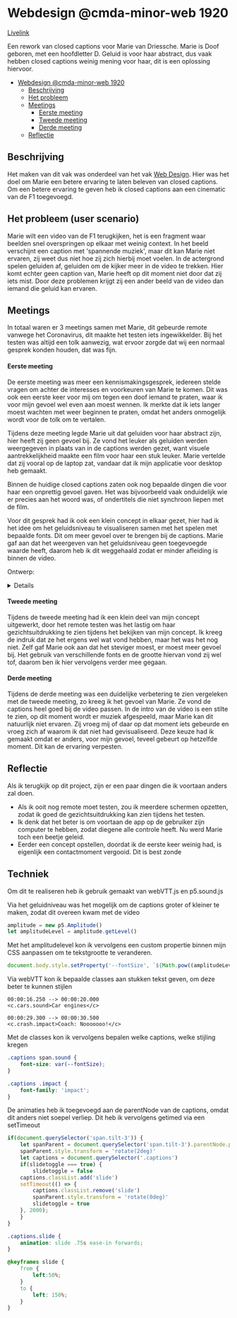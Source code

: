 # Webdesign @cmda-minor-web 1920
[Livelink](https://giovannikaaijk.github.io/web-design-1920/)

Een rework van closed captions voor Marie van Driessche. Marie is Doof geboren, met een hoofdletter D. Geluid is voor haar abstract, dus vaak hebben closed captions weinig mening voor haar, dit is een oplossing hiervoor.

- [Webdesign @cmda-minor-web 1920](#webdesign--cmda-minor-web-1920)
  * [Beschrijving](#beschrijving)
  * [Het probleem](#het-probleem)
  * [Meetings](#meetings)
      - [Eerste meeting](#eerste-meeting)
      - [Tweede meeting](#tweede-meeting)
      - [Derde meeting](#derde-meeting)
  * [Reflectie](#reflectie)

## Beschrijving

Het maken van dit vak was onderdeel van het vak [Web Design](https://github.com/cmda-minor-web/web-design-1920). Hier was het doel om Marie een betere ervaring te laten beleven van closed captions. Om een betere ervaring te geven heb ik closed captions aan een cinematic van de F1 toegevoegd.

## Het probleem (user scenario)

Marie wilt een video van de F1 terugkijken, het is een fragment waar beelden snel overspringen op elkaar met weinig context. In het beeld verschijnt een caption met 'spannende muziek', maar dit kan Marie niet ervaren, zij weet dus niet hoe zij zich hierbij moet voelen. In de actergrond spelen geluiden af, geluiden om de kijker meer in de video te trekken. Hier komt echter geen caption van, Marie heeft op dit moment niet door dat zij iets mist. Door deze problemen krijgt zij een ander beeld van de video dan iemand die geluid kan ervaren.

## Meetings

In totaal waren er 3 meetings samen met Marie, dit gebeurde remote vanwege het Coronavirus, dit maakte het testen iets ingewikkelder. Bij het testen was altijd een tolk aanwezig, wat ervoor zorgde dat wij een normaal gesprek konden houden, dat was fijn.

#### Eerste meeting

De eerste meeting was meer een kennismakingsgesprek, iedereen stelde vragen om achter de interesses en voorkeuren van Marie te komen. Dit was ook een eerste keer voor mij om tegen een doof iemand te praten, waar ik voor mijn gevoel wel even aan moest wennen. Ik merkte dat ik iets langer moest wachten met weer beginnen te praten, omdat het anders onmogelijk wordt voor de tolk om te vertalen.

Tijdens deze meeting legde Marie uit dat geluiden voor haar abstract zijn, hier heeft zij geen gevoel bij. Ze vond het leuker als geluiden werden weergegeven in plaats van in de captions werden gezet, want visuele aantrekkelijkheid maakte een film voor haar een stuk leuker. Marie vertelde dat zij vooral op de laptop zat, vandaar dat ik mijn applicatie voor desktop heb gemaakt.

Binnen de huidige closed captions zaten ook nog bepaalde dingen die voor haar een onprettig gevoel gaven. Het was bijvoorbeeld vaak onduidelijk wie er precies aan het woord was, of ondertitels die niet synchroon liepen met de film.

Voor dit gesprek had ik ook een klein concept in elkaar gezet, hier had ik het idee om het geluidsniveau te visualiseren samen met het spelen met bepaalde fonts. Dit om meer gevoel over te brengen bij de captions. Marie gaf aan dat het weergeven van het geluidsniveau geen toegevoegde waarde heeft, daarom heb ik dit weggehaald zodat er minder afleiding is binnen de video.

Ontwerp:
<details>
<img src="https://user-images.githubusercontent.com/43671292/81172689-ff5b4e00-8f9e-11ea-8486-d3cf697ab55f.png" width="1100" />
</details>

#### Tweede meeting

Tijdens de tweede meeting had ik een klein deel van mijn concept uitgewerkt, door het remote testen was het lastig om haar gezichtsuitdrukking te zien tijdens het bekijken van mijn concept. Ik kreeg de indruk dat ze het ergens wel wat vond hebben, maar het was het nog niet. Zelf gaf Marie ook aan dat het steviger moest, er moest meer gevoel bij. Het gebruik van verschillende fonts en de grootte hiervan vond zij wel tof, daarom ben ik hier vervolgens verder mee gegaan.

#### Derde meeting

Tijdens de derde meeting was een duidelijke verbetering te zien vergeleken met de tweede meeting, zo kreeg ik het gevoel van Marie. Ze vond de captions heel goed bij de video passen. In de intro van de video is een stilte te zien, op dit moment wordt er muziek afgespeeld, maar Marie kan dit natuurlijk niet ervaren. Zij vroeg mij of daar op dat moment iets gebeurde en vroeg zich af waarom ik dat niet had gevisualiseerd. Deze keuze had ik gemaakt omdat er anders, voor mijn gevoel, teveel gebeurt op hetzelfde moment. Dit kan de ervaring verpesten.

## Reflectie

Als ik terugkijk op dit project, zijn er een paar dingen die ik voortaan anders zal doen.
- Als ik ooit nog remote moet testen, zou ik meerdere schermen opzetten, zodat ik goed de gezichtsuitdrukking kan zien tijdens het testen.
- Ik denk dat het beter is om voortaan de app op de gebruiker zijn computer te hebben, zodat diegene alle controle heeft. Nu werd Marie toch een beetje geleid.
- Eerder een concept opstellen, doordat ik de eerste keer weinig had, is eigenlijk een contactmoment vergooid. Dit is best zonde

## Techniek

Om dit te realiseren heb ik gebruik gemaakt van webVTT.js en p5.sound.js 

Via het geluidniveau was het mogelijk om de captions groter of kleiner te maken, zodat dit overeen kwam met de video
```js
amplitude = new p5.Amplitude()
let amplitudeLevel = amplitude.getLevel()
```
Met het amplitudelevel kon ik vervolgens een custom propertie binnen mijn CSS aanpassen om te tekstgrootte te veranderen.
```js
document.body.style.setProperty('--fontSize', `${Math.pow((amplitudeLevel + 1.2), 3.5)}rem`);
```
Via webVTT kon ik bepaalde classes aan stukken tekst geven, om deze beter te kunnen stijlen
```
00:00:16.250 --> 00:00:20.000
<c.cars.sound>Car engines</c>

00:00:29.300 --> 00:00:30.500
<c.crash.impact>Coach: Nooooooo!</c>
```
Met de classes kon ik vervolgens bepalen welke captions, welke stijling kregen
```css
.captions span.sound {
    font-size: var(--fontSize);
}

.captions .impact {
    font-family: 'impact';
}
```

De animaties heb ik toegevoegd aan de parentNode van de captions, omdat dit anders niet soepel verliep. Dit heb ik vervolgens getimed via een setTimeout
```js
if(document.querySelector('span.tilt-3')) {
    let spanParent = document.querySelector('span.tilt-3').parentNode.parentNode.parentNode
    spanParent.style.transform = 'rotate(2deg)'
    let captions = document.querySelector('.captions')
    if(slidetoggle === true) {
        slidetoggle = false
    captions.classList.add('slide')
    setTimeout(() => {
        captions.classList.remove('slide')
        spanParent.style.transform = 'rotate(0deg)'
        slidetoggle = true
    }, 2000);
    }
}
```

```css
.captions.slide {
    animation: slide .75s ease-in forwards;
}

@keyframes slide {
    from {
        left:50%;
    }
    to {
        left: 150%;
    }
}
```